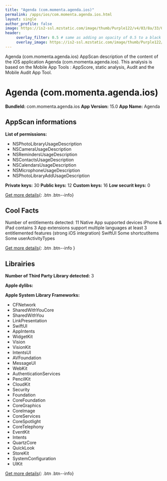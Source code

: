 ```yaml
---
title: "Agenda (com.momenta.agenda.ios)"
permalink: /apps/ios/com.momenta.agenda.ios.html
layout: single
author_profile: false
image: https://is2-ssl.mzstatic.com/image/thumb/Purple122/v4/03/8a/33/038a33bd-4a51-a5ce-4030-a485448baa55/AppIcon-0-1x_U007emarketing-0-0-0-7-0-0-P3-85-220.png/512x512bb.jpg
header: 
     overlay_filter: 0.5 # same as adding an opacity of 0.5 to a black background
     overlay_image: https://is2-ssl.mzstatic.com/image/thumb/Purple122/v4/03/8a/33/038a33bd-4a51-a5ce-4030-a485448baa55/AppIcon-0-1x_U007emarketing-0-0-0-7-0-0-P3-85-220.png/512x512bb.jpg
---
```

Agenda (com.momenta.agenda.ios) AppScan description of the content of the iOS application Agenda (com.momenta.agenda.ios). This analysis is based on the Mobile App Tools : AppScore, static analysis, Audit and the Mobile Audit App Tool.

# Agenda (com.momenta.agenda.ios)

**BundleId:** com.momenta.agenda.ios
**App Version:** 15.0
**App Name:** Agenda


## AppScan informations 

**List of permissions:** 
- NSPhotoLibraryUsageDescription
- NSCameraUsageDescription
- NSRemindersUsageDescription
- NSContactsUsageDescription
- NSCalendarsUsageDescription
- NSMicrophoneUsageDescription
- NSPhotoLibraryAddUsageDescription
  
  
**Private keys:** 30
**Public keys:** 12
**Custom keys:** 16
**Low securit keys:** 0
  
[Get more details](/pricing.html){: .btn .btn--info}

## Cool Facts

Number of entitlements detected: 11
Native App
supported devices iPhone & iPad
contains 3 App extensions
support multiple languages
at least 3 entitlemented features (strong iOS integration)
SwiftUI
Some shortcutItems 
Some userActivityTypes
  
[Get more details](/pricing.html){: .btn .btn--info }

## Librairies 
**Number of Third Party Library detected:** 3


**Apple dylibs:**


**Apple System Library Frameworks:**
- CFNetwork
- SharedWithYouCore
- SharedWithYou
- LinkPresentation
- SwiftUI
- AppIntents
- WidgetKit
- Vision
- VisionKit
- IntentsUI
- AVFoundation
- MessageUI
- WebKit
- AuthenticationServices
- PencilKit
- CloudKit
- Security
- Foundation
- CoreFoundation
- CoreGraphics
- CoreImage
- CoreServices
- CoreSpotlight
- CoreTelephony
- EventKit
- Intents
- QuartzCore
- QuickLook
- StoreKit
- SystemConfiguration
- UIKit


  
[Get more details](/pricing.html){: .btn .btn--info}

